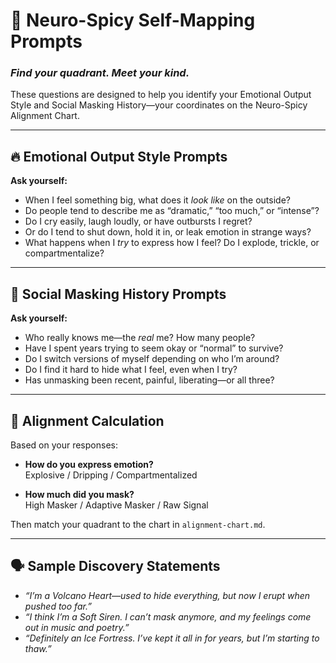# 🧭 Neuro-Spicy Self-Mapping Prompts  
### *Find your quadrant. Meet your kind.*

These questions are designed to help you identify your Emotional Output Style and Social Masking History—your coordinates on the Neuro-Spicy Alignment Chart.

---

## 🔥 Emotional Output Style Prompts

**Ask yourself:**

- When I feel something big, what does it *look like* on the outside?
- Do people tend to describe me as “dramatic,” “too much,” or “intense”?
- Do I cry easily, laugh loudly, or have outbursts I regret?
- Or do I tend to shut down, hold it in, or leak emotion in strange ways?
- What happens when I *try* to express how I feel? Do I explode, trickle, or compartmentalize?

---

## 💬 Social Masking History Prompts

**Ask yourself:**

- Who really knows me—the *real* me? How many people?
- Have I spent years trying to seem okay or “normal” to survive?
- Do I switch versions of myself depending on who I’m around?
- Do I find it hard to hide what I feel, even when I try?
- Has unmasking been recent, painful, liberating—or all three?

---

## 🧠 Alignment Calculation

Based on your responses:

- **How do you express emotion?**  
  Explosive / Dripping / Compartmentalized

- **How much did you mask?**  
  High Masker / Adaptive Masker / Raw Signal

Then match your quadrant to the chart in `alignment-chart.md`.

---

## 🗣️ Sample Discovery Statements

- *“I’m a Volcano Heart—used to hide everything, but now I erupt when pushed too far.”*  
- *“I think I’m a Soft Siren. I can’t mask anymore, and my feelings come out in music and poetry.”*  
- *“Definitely an Ice Fortress. I’ve kept it all in for years, but I’m starting to thaw.”*
